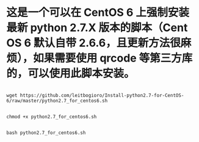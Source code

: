 # 这是一个可以在 CentOS 6 上强制安装最新 python 2.7.X 版本的脚本（Cent OS 6 默认自带 2.6.6，且更新方法很麻烦），如果需要使用 qrcode 等第三方库的，可以使用此脚本安装。
<pre><code>
wget https://github.com/leitbogioro/Install-python2.7-for-CentOS-6/raw/master/python2.7_for_centos6.sh
<br />
chmod +x python2.7_for_centos6.sh
<br />
bash python2.7_for_centos6.sh
</code></pre>
